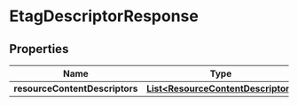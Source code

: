 

# EtagDescriptorResponse


## Properties

| Name | Type | Description | Notes |
|------------ | ------------- | ------------- | -------------|
|**resourceContentDescriptors** | [**List&lt;ResourceContentDescriptor&gt;**](ResourceContentDescriptor.md) |  |  [optional] |



